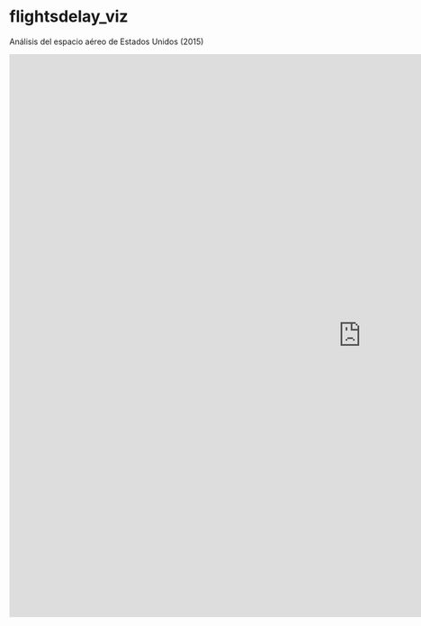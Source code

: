 # flightsdelay_viz

Análisis del espacio aéreo de Estados Unidos (2015)

<iframe width="1250" height="1000" src="https://datastudio.google.com/embed/reporting/76753ebb-71e0-44bf-94a4-b74d53acbacd/page/TTyiC" frameborder="0" style="border:0" allowfullscreen></iframe>
